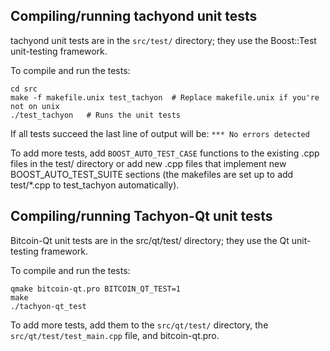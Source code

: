 Compiling/running tachyond unit tests
------------------------------------

tachyond unit tests are in the `src/test/` directory; they
use the Boost::Test unit-testing framework.

To compile and run the tests:

	cd src
	make -f makefile.unix test_tachyon  # Replace makefile.unix if you're not on unix
	./test_tachyon   # Runs the unit tests

If all tests succeed the last line of output will be:
`*** No errors detected`

To add more tests, add `BOOST_AUTO_TEST_CASE` functions to the existing
.cpp files in the test/ directory or add new .cpp files that
implement new BOOST_AUTO_TEST_SUITE sections (the makefiles are
set up to add test/*.cpp to test_tachyon automatically).


Compiling/running Tachyon-Qt unit tests
---------------------------------------

Bitcoin-Qt unit tests are in the src/qt/test/ directory; they
use the Qt unit-testing framework.

To compile and run the tests:

	qmake bitcoin-qt.pro BITCOIN_QT_TEST=1
	make
	./tachyon-qt_test

To add more tests, add them to the `src/qt/test/` directory,
the `src/qt/test/test_main.cpp` file, and bitcoin-qt.pro.
